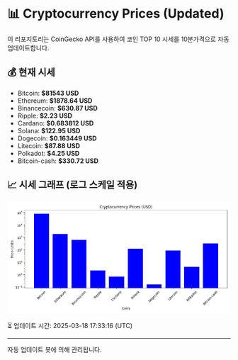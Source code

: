 
# 📊 Cryptocurrency Prices (Updated)

이 리포지토리는 CoinGecko API를 사용하여 코인 TOP 10 시세를 10분가격으로 자동 업데이트합니다.

## 💰 현재 시세
- Bitcoin: **$81543 USD**
- Ethereum: **$1878.64 USD**
- Binancecoin: **$630.87 USD**
- Ripple: **$2.23 USD**
- Cardano: **$0.683812 USD**
- Solana: **$122.95 USD**
- Dogecoin: **$0.163449 USD**
- Litecoin: **$87.88 USD**
- Polkadot: **$4.25 USD**
- Bitcoin-cash: **$330.72 USD**

## 📈 시세 그래프 (로그 스케일 적용)
![Crypto Prices](crypto_prices.png)

⏳ 업데이트 시간: 2025-03-18 17:33:16 (UTC)

---
자동 업데이트 봇에 의해 관리됩니다.
